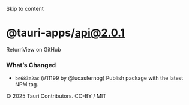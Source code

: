 Skip to content
# @tauri-apps/api@2.0.1
ReturnView on GitHub
### What’s Changed
  * `be683e2ac` (#11199 by @lucasfernog) Publish package with the latest NPM tag.


© 2025 Tauri Contributors. CC-BY / MIT
